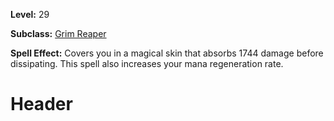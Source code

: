 <!-- TITLE: Spell: Corpseskin -->
<!-- SUBTITLE:  -->

**Level:** 29

**Subclass:** [Grim Reaper](grim-reaper)

**Spell Effect:** Covers you in a magical skin that absorbs 1744 damage before dissipating.  This spell also increases your mana regeneration rate.

# Header